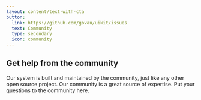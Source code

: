 ```yaml
---
layout: content/text-with-cta
button:
  link: https://github.com/govau/uikit/issues
  text: Community
  type: secondary
  icon: community
---
```


## Get help from the community

Our system is built and maintained by the community, just like any other open source project. Our community is a great source of expertise. Put your questions to the community here.
